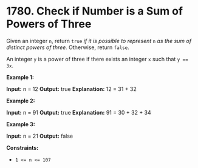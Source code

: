 # 1780. Check if Number is a Sum of Powers of Three 

Given an integer `n`, return `true` _if it is possible to represent_ `n` _as the sum of distinct powers of three._ Otherwise, return `false`.

An integer `y` is a power of three if there exists an integer `x` such that `y == 3x`.

**Example 1:**

**Input:** n = 12
**Output:** true
**Explanation:** 12 = 31 + 32

**Example 2:**

**Input:** n = 91
**Output:** true
**Explanation:** 91 = 30 + 32 + 34

**Example 3:**

**Input:** n = 21
**Output:** false

**Constraints:**

- `1 <= n <= 107`